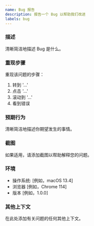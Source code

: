 ```yaml
---
name: Bug 报告
description: 报告一个 Bug 以帮助我们改进
labels: bug
---
```


### 描述

清晰简洁地描述 Bug 是什么。

### 重现步骤

重现该问题的步骤：

1. 转到 '...'
2. 点击 '...'
3. 滚动到 '...'
4. 看到错误

### 预期行为

清晰简洁地描述你期望发生的事情。

### 截图

如果适用，请添加截图以帮助解释您的问题。

### 环境

- 操作系统: [例如，macOS 13.4]
- 浏览器 [例如，Chrome 114]
- 版本 [例如，1.0.0]

### 其他上下文

在此处添加有关问题的任何其他上下文。
